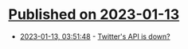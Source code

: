 # [Published on 2023-01-13](index.md)

* [2023-01-13, 03:51:48](https://news.ycombinator.com/item?id=34363743) - [Twitter's API is down?](https://news.ycombinator.com/item?id=34363743)

